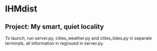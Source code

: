 # IHMdist
## Project: My smart, quiet locality
To launch, run server.py, cities_weather.py and cities_tides.py in separate terminals, all information in regroued in server.py.
